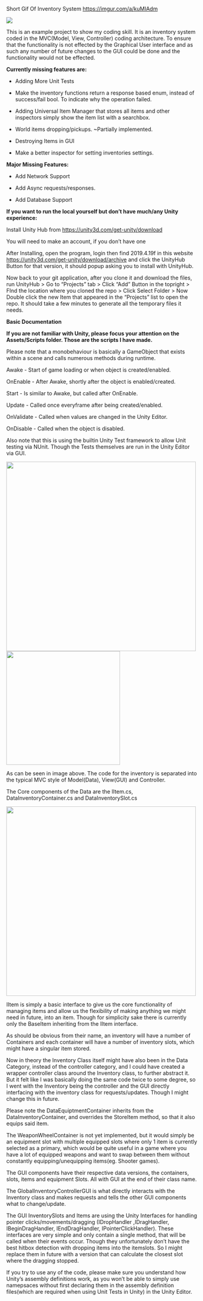 
  

  

Short Gif Of Inventory System https://imgur.com/a/kuMIAdm

  

  

![](https://i.imgur.com/t0WekMz.png)

  
  

  

This is an example project to show my coding skill. It is an inventory system coded in the MVC(Model, View, Controller) coding architecture. To ensure that the functionality is not effected by the Graphical User interface and as such any number of future changes to the GUI could be done and the functionality would not be effected.

  

  

**Currently missing features are:**

  

* Adding More Unit Tests

  


* Make the inventory functions return a response based enum, instead of success/fail bool. To indicate why the operation failed.

  

* Adding Universal Item Manager that stores all items and other inspectors simply show the item list with a searchbox.

  

* World items dropping/pickups. ~Partially implemented.

  

* Destroying Items in GUI

  

* Make a better inspector for setting inventories settings.

  

  

**Major Missing Features:**

  

* Add Network Support

  

* Add Async requests/responses.

  

* Add Database Support

  

  

**If you want to run the local yourself but don’t have much/any Unity experience:**

  

  

Install Unity Hub from https://unity3d.com/get-unity/download

  

You will need to make an account, if you don’t have one

  

After Installing, open the program, login then find 2019.4.19f in this website https://unity3d.com/get-unity/download/archive and click the UnityHub Button for that version, it should popup asking you to install with UnityHub.

  

  

Now back to your git application, after you clone it and download the files, run UnityHub > Go to “Projects” tab > Click “Add” Button in the topright > FInd the location where you cloned the repo > Click Select Folder > Now Double click the new Item that appeared in the “Projects” list to open the repo. It should take a few minutes to generate all the temporary files it needs.

  

  

**Basic Documentation**

  

  

**If you are not familiar with Unity, please focus your attention on the Assets/Scripts folder. Those are the scripts I have made.**

  

  

Please note that a monobehaviour is basically a GameObject that exists within a scene and calls numerous methods during runtime.

  

  

Awake - Start of game loading or when object is created/enabled.

  

OnEnable - After Awake, shortly after the object is enabled/created.

  

Start - Is similar to Awake, but called after OnEnable.

  

Update - Called once everyframe after being created/enabled.

  

OnValidate - Called when values are changed in the Unity Editor.

  

OnDisable - Called when the object is disabled.

  

Also note that this is using the builtin Unity Test framework to allow Unit testing via NUnit. Though the Tests themselves are run in the Unity Editor via GUI.

  

<img  src="https://i.imgur.com/fNA7rL6.png"  width=500  >

  

<img  src="https://i.imgur.com/XpxtIxy.png"  width=300  >

  

  

As can be seen in image above. The code for the inventory is separated into the typical MVC style of Model(Data), View(GUI) and Controller.

  

  

The Core components of the Data are the IItem.cs, DataInventoryContainer.cs and DataInventorySlot.cs

  

<img  src="https://i.imgur.com/T2BZJsZ.png"  width=500  >

  
  

IItem is simply a basic interface to give us the core functionality of managing items and allow us the flexibility of making anything we might need in future, into an item. Though for simplicity sake there is currently only the BaseItem inheriting from the IItem interface.

  

  

As should be obvious from their name, an inventory will have a number of Containers and each container will have a number of inventory slots, which might have a singular item stored.

  

  

Now in theory the Inventory Class itself might have also been in the Data Category, instead of the controller category, and I could have created a wrapper controller class around the Inventory class, to further abstract it. But it felt like I was basically doing the same code twice to some degree, so I went with the Inventory being the controller and the GUI directly interfacing with the inventory class for requests/updates. Though I might change this in future.

  

  

Please note the DataEquiptmentContainer inherits from the DataInventoryContainer, and overrides the StoreItem method, so that it also equips said item.

  

  

The WeaponWheelContainer is not yet implemented, but it would simply be an equipment slot with multiple equipped slots where only 1 item is currently selected as a primary, which would be quite useful in a game where you have a lot of equipped weapons and want to swap between them without constantly equipping/unequipping items(eg. Shooter games).

  

  

The GUI components have their respective data versions, the containers, slots, items and equipment Slots. All with GUI at the end of their class name.

  

The GlobalInventoryControllerGUI is what directly interacts with the Inventory class and makes requests and tells the other GUI components what to change/update.

  

  

The GUI InventorySlots and Items are using the Unity Interfaces for handling pointer clicks/movements/dragging (IDropHandler ,IDragHandler, IBeginDragHandler, IEndDragHandler, IPointerClickHandler). These interfaces are very simple and only contain a single method, that will be called when their events occur. Though they unfortunately don’t have the best hitbox detection with dropping items into the itemslots. So I might replace them in future with a version that can calculate the closest slot where the dragging stopped.

  

  

If you try to use any of the code, please make sure you understand how Unity’s assembly definitions work, as you won’t be able to simply use namepsaces without first declaring them in the assembly definition files(which are required when using Unit Tests in Unity) in the Unity Editor.
